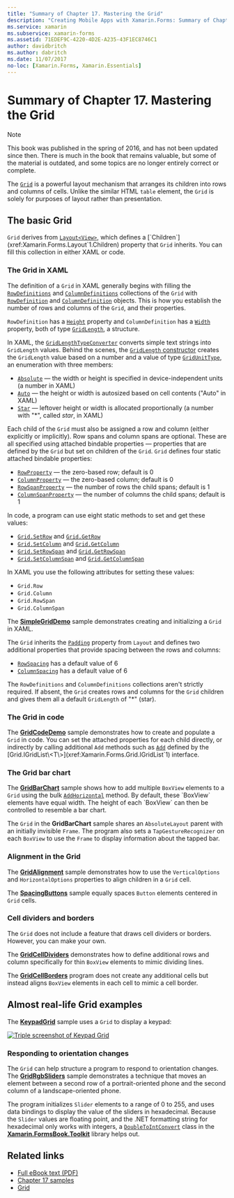 ```yaml
---
title: "Summary of Chapter 17. Mastering the Grid"
description: "Creating Mobile Apps with Xamarin.Forms: Summary of Chapter 17. Mastering the Grid"
ms.service: xamarin
ms.subservice: xamarin-forms
ms.assetid: 71EDEF9C-4220-4D2E-A235-43F1EC8746C1
author: davidbritch
ms.author: dabritch
ms.date: 11/07/2017
no-loc: [Xamarin.Forms, Xamarin.Essentials]
---
```


# Summary of Chapter 17. Mastering the Grid

> [!NOTE]
> This book was published in the spring of 2016, and has not been updated since then. There is much in the book that remains valuable, but some of the material is outdated, and some topics are no longer entirely correct or complete.

The [`Grid`](xref:Xamarin.Forms.Grid) is a powerful layout mechanism that arranges its children into rows and columns of cells. Unlike the similar HTML `table` element, the `Grid` is solely for purposes of layout rather than presentation.

## The basic Grid

`Grid` derives from [`Layout<View>`](xref:Xamarin.Forms.Layout`1), which defines a [`Children`](xref:Xamarin.Forms.Layout`1.Children) property that `Grid` inherits. You can fill this collection in either XAML or code.

### The Grid in XAML

The definition of a `Grid` in XAML generally begins with filling the [`RowDefinitions`](xref:Xamarin.Forms.Grid.RowDefinitions) and [`ColumnDefinitions`](xref:Xamarin.Forms.Grid.ColumnDefinitions) collections of the `Grid` with [`RowDefinition`](xref:Xamarin.Forms.RowDefinition) and [`ColumnDefinition`](xref:Xamarin.Forms.ColumnDefinition) objects. This is how you establish the number of rows and columns of the `Grid`, and their properties.

`RowDefinition` has a [`Height`](xref:Xamarin.Forms.RowDefinition.Height) property and `ColumnDefinition` has a [`Width`](xref:Xamarin.Forms.ColumnDefinition.Width) property, both of type [`GridLength`](xref:Xamarin.Forms.GridLength), a structure.

In XAML, the [`GridLengthTypeConverter`](xref:Xamarin.Forms.GridLengthTypeConverter) converts simple text strings into `GridLength` values. Behind the scenes, the [`GridLength` constructor](xref:Xamarin.Forms.GridLength.%23ctor(System.Double,Xamarin.Forms.GridUnitType)) creates the `GridLength` value based on a number and a value of type [`GridUnitType`](xref:Xamarin.Forms.GridUnitType), an enumeration with three members:

- [`Absolute`](xref:Xamarin.Forms.GridUnitType.Absolute) &mdash; the width or height is specified in device-independent units (a number in XAML)
- [`Auto`](xref:Xamarin.Forms.GridUnitType.Auto) &mdash; the height or width is autosized based on cell contents ("Auto" in XAML)
- [`Star`](xref:Xamarin.Forms.GridUnitType.Star) &mdash; leftover height or width is allocated proportionally (a number with "\*", called *star*, in XAML)

Each child of the `Grid` must also be assigned a row and column (either explicitly or implicitly). Row spans and column spans are optional. These are all specified using attached bindable properties &mdash; properties that are defined by the `Grid` but set on children of the `Grid`. `Grid` defines four static attached bindable properties:

- [`RowProperty`](xref:Xamarin.Forms.Grid.RowProperty) &mdash; the zero-based row; default is 0
- [`ColumnProperty`](xref:Xamarin.Forms.Grid.ColumnProperty) &mdash; the zero-based column; default is 0
- [`RowSpanProperty`](xref:Xamarin.Forms.Grid.RowSpanProperty) &mdash; the number of rows the child spans; default is 1
- [`ColumnSpanProperty`](xref:Xamarin.Forms.Grid.ColumnSpanProperty) &mdash; the number of columns the child spans; default is 1

In code, a program can use eight static methods to set and get these values:

- [`Grid.SetRow`](xref:Xamarin.Forms.Grid.SetRow(Xamarin.Forms.BindableObject,System.Int32)) and [`Grid.GetRow`](xref:Xamarin.Forms.Grid.GetRow(Xamarin.Forms.BindableObject))
- [`Grid.SetColumn`](xref:Xamarin.Forms.Grid.SetColumn(Xamarin.Forms.BindableObject,System.Int32)) and [`Grid.GetColumn`](xref:Xamarin.Forms.Grid.GetColumn(Xamarin.Forms.BindableObject))
- [`Grid.SetRowSpan`](xref:Xamarin.Forms.Grid.SetRowSpan(Xamarin.Forms.BindableObject,System.Int32)) and [`Grid.GetRowSpan`](xref:Xamarin.Forms.Grid.GetRowSpan(Xamarin.Forms.BindableObject))
- [`Grid.SetColumnSpan`](xref:Xamarin.Forms.Grid.SetColumnSpan(Xamarin.Forms.BindableObject,System.Int32)) and [`Grid.GetColumnSpan`](xref:Xamarin.Forms.Grid.GetColumnSpan(Xamarin.Forms.BindableObject))

In XAML you use the following attributes for setting these values:

- `Grid.Row`
- `Grid.Column`
- `Grid.RowSpan`
- `Grid.ColumnSpan`

The [**SimpleGridDemo**](https://github.com/xamarin/xamarin-forms-book-samples/tree/master/Chapter17/SimpleGridDemo) sample demonstrates creating and initializing a `Grid` in XAML.

The `Grid` inherits the [`Padding`](xref:Xamarin.Forms.Layout.Padding) property from `Layout` and defines two additional properties that provide spacing between the rows and columns:

- [`RowSpacing`](xref:Xamarin.Forms.Grid.RowSpacing) has a default value of 6
- [`ColumnSpacing`](xref:Xamarin.Forms.Grid.ColumnSpacing) has a default value of 6

The `RowDefinitions` and `ColumnDefinitions` collections aren't strictly required. If absent, the `Grid` creates rows and columns for the `Grid` children and gives them all a default `GridLength` of "\*" (star).

### The Grid in code

The [**GridCodeDemo**](https://github.com/xamarin/xamarin-forms-book-samples/tree/master/Chapter17/GridCodeDemo) sample demonstrates how to create and populate a `Grid` in code. You can set the attached properties for each child directly, or indirectly by calling additional `Add` methods such as [`Add`](xref:Xamarin.Forms.Grid.IGridList`1.Add*) defined by the [Grid.IGridList\<T\>](xref:Xamarin.Forms.Grid.IGridList`1) interface.

### The Grid bar chart

The [**GridBarChart**](https://github.com/xamarin/xamarin-forms-book-samples/tree/master/Chapter17/GridBarChart) sample shows how to add multiple `BoxView` elements to a `Grid` using the bulk [`AddHorizontal`](xref:Xamarin.Forms.Grid.IGridList`1.AddHorizontal*) method. By default, these `BoxView` elements have equal width. The height of each `BoxView` can then be controlled to resemble a bar chart.

The `Grid` in the **GridBarChart** sample shares an `AbsoluteLayout` parent with an initially invisible `Frame`. The program also sets a `TapGestureRecognizer` on each `BoxView` to use the `Frame` to display information about the tapped bar.

### Alignment in the Grid

The [**GridAlignment**](https://github.com/xamarin/xamarin-forms-book-samples/tree/master/Chapter17/GridAlignment) sample demonstrates how to use the `VerticalOptions` and `HorizontalOptions` properties to align children in a `Grid` cell.

The [**SpacingButtons**](https://github.com/xamarin/xamarin-forms-book-samples/tree/master/Chapter17/SpacingButtons) sample equally spaces `Button` elements centered in `Grid` cells.

### Cell dividers and borders

The `Grid` does not include a feature that draws cell dividers or borders. However, you can make your own.

The [**GridCellDividers**](https://github.com/xamarin/xamarin-forms-book-samples/tree/master/Chapter17/GridCellDividers) demonstrates how to define additional rows and column specifically for thin `BoxView` elements to mimic dividing lines.

The [**GridCellBorders**](https://github.com/xamarin/xamarin-forms-book-samples/tree/master/Chapter17/GridCellBorders) program does not create any additional cells but instead aligns `BoxView` elements in each cell to mimic a cell border.

## Almost real-life Grid examples

The [**KeypadGrid**](https://github.com/xamarin/xamarin-forms-book-samples/tree/master/Chapter17/KeypadGrid) sample uses a `Grid` to display a keypad:

[![Triple screenshot of Keypad Grid](images/ch17fg12-small.png "Keypad Grid")](images/ch17fg12-large.png#lightbox "Keypad Grid")

### Responding to orientation changes

The `Grid` can help structure a program to respond to orientation changes. The
[**GridRgbSliders**](https://github.com/xamarin/xamarin-forms-book-samples/tree/master/Chapter17/GridRgbSliders) sample demonstrates a technique that moves an element between a second row of a portrait-oriented phone and the second column of a landscape-oriented phone.

The program initializes `Slider` elements to a range of 0 to 255, and uses data bindings to display the value of the sliders in hexadecimal. Because the `Slider` values are floating point, and the .NET formatting string for hexadecimal only works with integers, a [`DoubleToIntConvert`](https://github.com/xamarin/xamarin-forms-book-samples/blob/master/Libraries/Xamarin.FormsBook.Toolkit/Xamarin.FormsBook.Toolkit/DoubleToIntConverter.cs) class in the [**Xamarin.FormsBook.Toolkit**](https://github.com/xamarin/xamarin-forms-book-samples/tree/master/Libraries/Xamarin.FormsBook.Toolkit) library helps out.

## Related links

- [Full eBook text (PDF)](https://aka.ms/xamformsebook)
- [Chapter 17 samples](https://github.com/xamarin/xamarin-forms-book-samples/tree/master/Chapter17)
- [Grid](~/xamarin-forms/user-interface/layouts/grid.md)
